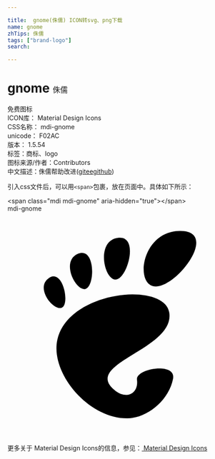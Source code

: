 ```yaml
---

title:  gnome(侏儒) ICON转svg、png下载
name: gnome
zhTips: 侏儒
tags: ["brand-logo"]
search: 

---
```


# gnome  <small style="font-size: 60%;font-weight: 100">侏儒</small>


<div class="detail-page">
<p>
<span><span class="badge-success badge">免费图标</span> </span>
<br/>
<span>
ICON库：
<span class="badge-secondary badge">Material Design Icons</span> 
</span>
<br/>
<span>
CSS名称：
<span class="badge-secondary badge">mdi-gnome</span> 
</span>
<br/>
<span>
unicode：
<span class="badge-secondary badge">F02AC</span> 
<copy-btn content='F02AC' btn-title=""></copy-btn>
<copy-btn :content='String.fromCodePoint(parseInt("F02AC", 16))' btn-title="复制U"></copy-btn>
</span>
<br/>
<span>
版本：
<span class="badge-secondary badge">1.5.54</span> 
</span><br/><span>标签：<span class="badge-light badge"><router-link to="/tags/brand-logo.html">商标、logo</router-link></span></span>
<br/>
<span>图标来源/作者：<span class="badge-light badge">Contributors</span></span> 
<br/>
<span class="zh-detail">中文描述：<span class="badge-primary badge">侏儒</span><span class="help-link"><span>帮助改进</span>(<a href="https://gitee.com/liuwave/icon-helper/edit/master/json/material/gnome.json" target="_blank" rel="noopener noreferrer">gitee</a><a href="https://github.com/liuwave/icon-helper/edit/master/json/material/gnome.json" target="_blank" rel="noopener noreferrer">github</a></span>)</span><br/>
</p>
</div>
<div class="alert alert-dark">
  <i class="mdi mdi-gnome mdi-48px"></i>
  <i class="mdi mdi-gnome mdi-36px"></i>
  <i class="mdi mdi-gnome mdi-24px"></i>
  <i class="mdi mdi-gnome mdi-18px"></i>
</div>
<div>
  <p>引入css文件后，可以用<code>&lt;span&gt;</code>包裹，放在页面中。具体如下所示：    
  </p>
  <div class="alert alert-primary" style="font-size: 14px">
    &lt;span class="mdi mdi-gnome" aria-hidden="true"&gt;&lt;/span&gt;
    <copy-btn content='<span class="mdi mdi-gnome" aria-hidden="true"></span>'></copy-btn>
  </div>
  <div class="alert alert-secondary">
    <i class="mdi mdi-gnome"
    style="font-size: 24px"
    aria-hidden="true"></i> mdi-gnome
    <copy-btn content="mdi-gnome" btn-title="复制图标名称"></copy-btn>
  </div>
</div>
<div id="svg" class="svg-wrap">
<svg xmlns="http://www.w3.org/2000/svg" viewBox="0 0 24 24"><path d="M18.42,2C14.26,2 13.5,7.93 15.82,7.93C18.16,7.93 22.58,2 18.42,2M12,2.73C11.92,2.73 11.85,2.73 11.78,2.74C9.44,3.04 10.26,7.12 11.5,7.19C12.72,7.27 14.04,2.73 12,2.73M7.93,4.34C7.81,4.34 7.67,4.37 7.53,4.43C5.65,5.21 7.24,8.41 8.3,8.2C9.27,8 9.39,4.3 7.93,4.34M4.93,6.85C4.77,6.84 4.59,6.9 4.41,7.03C2.9,8.07 4.91,10.58 5.8,10.19C6.57,9.85 6.08,6.89 4.93,6.85M13.29,8.77C10.1,8.8 6.03,10.42 5.32,13.59C4.53,17.11 8.56,22 12.76,22C14.83,22 17.21,20.13 17.66,17.77C18,15.97 13.65,16.69 13.81,17.88C14,19.31 12.76,20 11.55,19.1C7.69,16.16 17.93,14.7 17.25,10.69C17.03,9.39 15.34,8.76 13.29,8.77Z" /></svg>
</div>
<detail full-name='mdi-gnome'></detail>
    
<div><p>更多关于 Material Design Icons的信息，参见：<a target="_blank" href="https://iconhelper.cn/material.html"> Material Design Icons</a>
</p></div>
